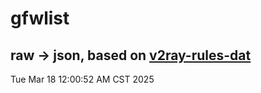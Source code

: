 # gfwlist
## raw -> json, based on [v2ray-rules-dat](https://github.com/Loyalsoldier/v2ray-rules-dat)
Tue Mar 18 12:00:52 AM CST 2025

